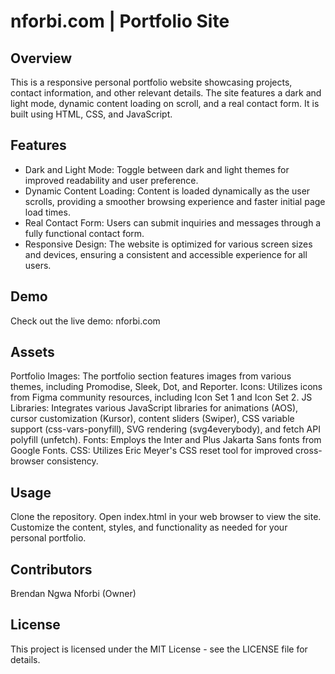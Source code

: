 # nforbi.com | Portfolio Site
## Overview
This is a responsive personal portfolio website showcasing projects, contact information, and other relevant details. The site features a dark and light mode, dynamic content loading on scroll, and a real contact form. It is built using HTML, CSS, and JavaScript.

## Features
- Dark and Light Mode: Toggle between dark and light themes for improved readability and user preference.
- Dynamic Content Loading: Content is loaded dynamically as the user scrolls, providing a smoother browsing experience and faster initial page load times.
- Real Contact Form: Users can submit inquiries and messages through a fully functional contact form.
- Responsive Design: The website is optimized for various screen sizes and devices, ensuring a consistent and accessible experience for all users.

## Demo
Check out the live demo: nforbi.com

## Assets
Portfolio Images: The portfolio section features images from various themes, including Promodise, Sleek, Dot, and Reporter.
Icons: Utilizes icons from Figma community resources, including Icon Set 1 and Icon Set 2.
JS Libraries: Integrates various JavaScript libraries for animations (AOS), cursor customization (Kursor), content sliders (Swiper), CSS variable support (css-vars-ponyfill), SVG rendering (svg4everybody), and fetch API polyfill (unfetch).
Fonts: Employs the Inter and Plus Jakarta Sans fonts from Google Fonts.
CSS: Utilizes Eric Meyer's CSS reset tool for improved cross-browser consistency.

## Usage
Clone the repository.
Open index.html in your web browser to view the site.
Customize the content, styles, and functionality as needed for your personal portfolio.

## Contributors
Brendan Ngwa Nforbi (Owner)

## License
This project is licensed under the MIT License - see the LICENSE file for details.